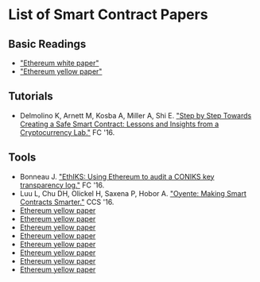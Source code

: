 # List of Smart Contract Papers

## Basic Readings 
* ["Ethereum white paper"](https://www.weusecoins.com/assets/pdf/library/Ethereum_white_paper-a_next_generation_smart_contract_and_decentralized_application_platform-vitalik-buterin.pdf) 
* ["Ethereum yellow paper"](http://gavwood.com/paper.pdf)

## Tutorials
* Delmolino K, Arnett M, Kosba A, Miller A, Shi E. ["Step by Step Towards Creating a Safe Smart Contract: Lessons and Insights from a Cryptocurrency Lab."](http://fc16.ifca.ai/bitcoin/papers/DAKMS16.pdf) FC '16.

## Tools
* Bonneau J. ["EthIKS: Using Ethereum to audit a CONIKS key transparency log."](http://fc16.ifca.ai/bitcoin/papers/Bon16a.pdf) FC '16.
* Luu L, Chu DH, Olickel H, Saxena P, Hobor A. ["Oyente: Making Smart Contracts Smarter."](https://www.comp.nus.edu.sg/~loiluu/papers/oyente.pdf) CCS '16.
* [Ethereum yellow paper](http://gavwood.com/paper.pdf)
* [Ethereum yellow paper](http://gavwood.com/paper.pdf)
* [Ethereum yellow paper](http://gavwood.com/paper.pdf)
* [Ethereum yellow paper](http://gavwood.com/paper.pdf)
* [Ethereum yellow paper](http://gavwood.com/paper.pdf)
* [Ethereum yellow paper](http://gavwood.com/paper.pdf)
* [Ethereum yellow paper](http://gavwood.com/paper.pdf)
* [Ethereum yellow paper](http://gavwood.com/paper.pdf)

